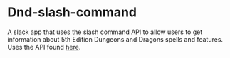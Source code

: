 # Dnd-slash-command
A slack app that uses the slash command API to allow users to get information about 5th Edition Dungeons and Dragons spells and features. Uses the API found [here](http://www.dnd5eapi.co/).
